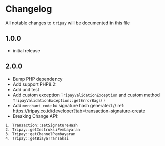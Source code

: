 # Changelog

All notable changes to `tripay` will be documented in this file

## 1.0.0

- initial release

## 2.0.0

- Bump PHP dependency
- Add support PHP8.2
- Add unit test
- Add custom exception `TripayValidationException` and custom method `TripayValidationException::getErrorBags()`
- Add `merchant_code` to signature hash generated // ref: https://tripay.co.id/developer?tab=transaction-signature-create
- Breaking Change API:

```
1. Transaction::setSignatureHash
2. Tripay::getInstruksiPembayaran
3. Tripay::getChannelPembayaran
4. Tripay::getBiayaTransaksi
```
